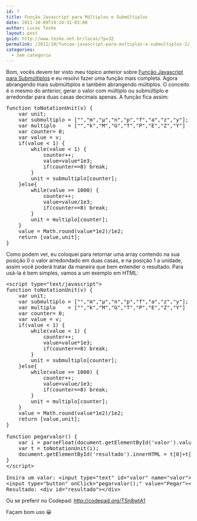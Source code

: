 ```yaml
---
id: 7
title: Função Javascript para Múltiplos e Submúltiplos
date: 2011-10-09T19:24:31-03:00
author: Lucas Teske
layout: post
guid: http://www.teske.net.br/lucas/?p=32
permalink: /2011/10/funcao-javascript-para-multiplos-e-submultiplos-2/
categories:
  - Sem categoria
---
```

Bom, vocês devem ter visto meu tópico anterior sobre [Função Javascript para Submúltiplos](http://letshackit.energylabs.com.br/post/11195814648/funcao-javascript-para-submultiplos) e eu resolvi fazer uma função mais completa. Agora abrangendo mais submúltiplos e também abrangendo múltiplos. O conceito é o mesmo do anterior, gerar o valor com múltiplo ou submúltiplo e arredondar para duas casas decimais apenas. A função fica assim:

<pre class="brush: jscript; title: ; notranslate" title="">function toNotationUnit(v) {
	var unit;
	var submultiplo = ["","m","&micro;","n","p","f","a","z","y"];
	var multiplo 	= ["","k","M","G","T","P","E","Z","Y"]
	var counter= 0;
	var value = v;
	if(value &lt; 1) {
		while(value &lt; 1) {
			counter++;
			value=value*1e3;
			if(counter==8) break;
		}
		unit = submultiplo[counter];
	}else{
		while(value &gt;= 1000) {
			counter++;
			value=value/1e3;
			if(counter==8) break;
		}
		unit = multiplo[counter];
	}
	value = Math.round(value*1e2)/1e2;
	return [value,unit];
}
</pre>

Como podem ver, eu coloquei para retornar uma array contendo na sua posição 0 o valor arredondado em duas casas, e na posição 1 a unidade, assim você poderá tratar da maneira que bem entender o resultado. Para usá-la é bem simples, vamos a um exemplo em HTML:

<pre class="brush: xml; title: ; notranslate" title="">&lt;script type="text/javascript"&gt;
function toNotationUnit(v) {
	var unit;
	var submultiplo = ["","m","µ","n","p","f","a","z","y"];
	var multiplo 	= ["","k","M","G","T","P","E","Z","Y"]
	var counter= 0;
	var value = v;
	if(value &lt; 1) {
		while(value &lt; 1) {
			counter++;
			value=value*1e3;
			if(counter==8) break;
		}
		unit = submultiplo[counter];
	}else{
		while(value &gt;= 1000) {
			counter++;
			value=value/1e3;
			if(counter==8) break;
		}
		unit = multiplo[counter];
	}
	value = Math.round(value*1e2)/1e2;
	return [value,unit];
}

function pegarvalor() {
	var i = parseFloat(document.getElementById('valor').value);
	var t = toNotationUnit(i);
	document.getElementById('resultado').innerHTML = t[0]+t[1];
}
&lt;/script&gt;

Insira um valor: &lt;input type="text" id="valor" name="valor"&gt;
&lt;input type="button" onClick="pegarvalor();" value="Pegar"&gt;&lt;BR&gt;
Resultado: &lt;div id="resultado"&gt;&lt;/div&gt;
</pre>

Ou se preferir no Codepad: <http://codepad.org/TSn8wtA1>

Façam bom uso 😀